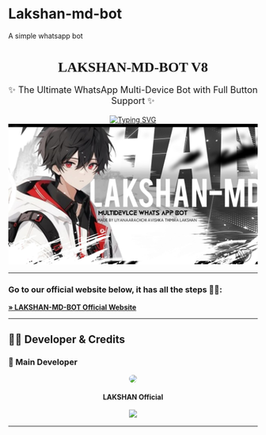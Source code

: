 # Lakshan-md-bot
A simple whatsapp bot
<h1 align="center" style="font-family: 'Ribeye', cursive;">🤍 LAKSHAN-MD-BOT V8 🤍</h1>
<p align="center" style="font-size: 18px;">✨ The Ultimate WhatsApp Multi-Device Bot with Full Button Support ✨</p>

<div align="center">
  <a href="https://git.io/typing-svg">
  <img src="https://readme-typing-svg.demolab.com?font=Ribeye&size=40&pause=1000&color=00FFD1&center=true&width=800&height=80&lines=Welcome+to+Lakshan-MD;Your+Smart+Group+Assistant;By+Lakshan+Official" alt="Typing SVG" />
  </a>
</div>



  <img src="https://github.com/avishkal428/Lakshan-md-bot/blob/4c46edeef90f8530f3c2cc8088c415388cb648d9/IMG-20250807-WA0075.jpg"/>
  
---
### Go to our official website below, it has all the steps 👨‍🔧:
**[» LAKSHAN-MD-BOT Official Website](https://web-pair-qr-5z38.onrender.com)**

---


  
## 👨‍💻 Developer & Credits

### 👑 Main Developer

<div align="center">
  <img src="https://photos.app.goo.gl/8nco6iVknQqLpNTq9.jpg" width="160" style="border-radius: 15px;"/>
  <br><br>
  <strong>LAKSHAN Official</strong><br><br>
  </a>
  <a href="https://wa.me/94725337806">
    <img src="https://img.shields.io/badge/WhatsApp-Chat%20Now-25D366?style=for-the-badge&logo=whatsapp" />
  </a>
</div>

---
